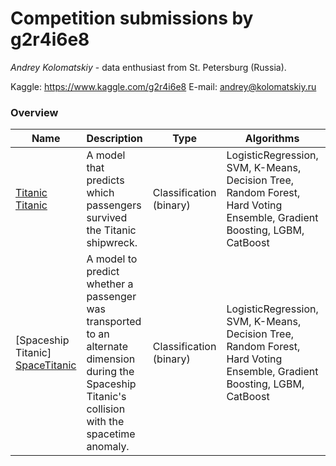 # Competition submissions by g2r4i6e8

*Andrey Kolomatskiy* - data enthusiast from St. Petersburg (Russia). 

Kaggle: https://www.kaggle.com/g2r4i6e8
E-mail: andrey@kolomatskiy.ru

### Overview

| Name | Description | Type | Algorithms | Statistics |
| ------ | ------ | ------ | ------ | ------ |
| [Titanic] [Titanic] | A model that predicts which passengers survived the Titanic shipwreck. | Classification (binary) | LogisticRegression, SVM, K-Means, Decision Tree, Random Forest, Hard Voting Ensemble, Gradient Boosting, LGBM, CatBoost | Best: 0.7799 (Top 8%) 
| [Spaceship Titanic] [SpaceTitanic] | A model to predict whether a passenger was transported to an alternate dimension during the Spaceship Titanic's collision with the spacetime anomaly. | Classification (binary) | LogisticRegression, SVM, K-Means, Decision Tree, Random Forest, Hard Voting Ensemble, Gradient Boosting, LGBM, CatBoost | Best: 0.8043 (Top 7%)

[//]: # (These are reference links used in the body of this note and get stripped out when the markdown processor does its job. There is no need to format nicely because it shouldn't be seen. Thanks SO - http://stackoverflow.com/questions/4823468/store-comments-in-markdown-syntax)

   [Titanic]: <https://github.com/g2r4i6e8/competitions/tree/main/titanic>
   [SpaceTitanic]: <https://github.com/g2r4i6e8/competitions/tree/main/spaceship-titanic>
   >
